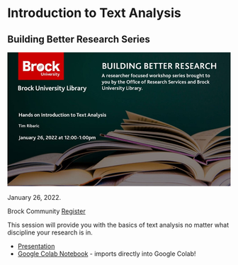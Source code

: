 # Introduction to Text Analysis
## Building Better Research Series


![eb_splash.jpg](eb_splash.jpg)



January 26, 2022.

Brock Community [Register](https://experiencebu.brocku.ca/event/190605) 

This session will provide you with the basics of text analysis no matter what discipline your research is in.

- [Presentation](https://brockdsl.github.io/BRB_Intro_To_Text_Analysis/presentation/index.html)
- [Google Colab Notebook](https://colab.research.google.com/github/BrockDSL/BRB_Intro_To_Text_Analysis/blob/main/BRB_Introduction_to_Text_Analysis.ipynb) - imports directly into Google Colab!